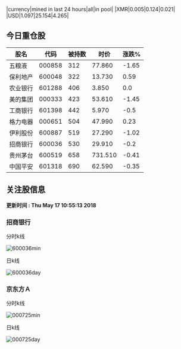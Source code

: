|currency|mined in last 24 hours|all|in pool|
|XMR|0.005|0.124|0.021|
|USD|1.097|25.154|4.265|

## 今日重仓股 

|股名|代码|被持数|时价|涨跌%|
|---|---|---|---|---|
|五粮液|000858|312|77.860|-1.65|
|保利地产|600048|322|13.730|0.59|
|农业银行|601288|406|3.850|0.0|
|美的集团|000333|423|53.610|-1.45|
|工商银行|601398|442|5.970|-0.5|
|格力电器|000651|504|47.990|0.23|
|伊利股份|600887|519|27.290|-1.02|
|招商银行|600036|530|29.910|-0.2|
|贵州茅台|600519|658|731.510|-0.41|
|中国平安|601318|690|62.590|-0.35|

## 关注股信息
**更新时间 : Thu May 17 10:55:13 2018**
### 招商银行 
分时k线

![600036min](http://image.sinajs.cn/newchart/min/n/sh600036.gif)

日k线

![600036day](http://image.sinajs.cn/newchart/daily/n/sh600036.gif)

### 京东方Ａ 
分时k线

![000725min](http://image.sinajs.cn/newchart/min/n/sz000725.gif)

日k线

![000725day](http://image.sinajs.cn/newchart/daily/n/sz000725.gif)
